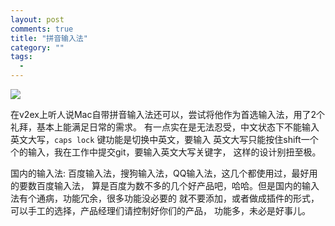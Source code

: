 ```yaml
---
layout: post
comments: true
title: "拼音输入法"
category: ""
tags: 
  - 
---
```


![](http://ww2.sinaimg.cn/mw690/493b785agw1eizl31w7vdj20iw0ala9z.jpg)

在v2ex上听人说Mac自带拼音输入法还可以，尝试将他作为首选输入法，用了2个礼拜，基本上能满足日常的需求。
有一点实在是无法忍受，中文状态下不能输入英文大写，`caps lock` 键功能是切换中英文，要输入
英文大写只能按住shift一个个的输入，我在工作中提交git，要输入英文大写关键字，
这样的设计别扭至极。

国内的输入法: 百度输入法，搜狗输入法，QQ输入法，这几个都使用过，最好用的要数百度输入法，
算是百度为数不多的几个好产品吧，哈哈。但是国内的输入法有个通病，功能冗余，很多功能没必要的
就不要添加，或者做成插件的形式，可以手工的选择，产品经理们请控制好你们的产品，
功能多，未必是好事儿。
